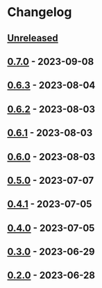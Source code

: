 # Changelog

## [Unreleased]

## [0.7.0] - 2023-09-08

## [0.6.3] - 2023-08-04

## [0.6.2] - 2023-08-03

## [0.6.1] - 2023-08-03

## [0.6.0] - 2023-08-03

## [0.5.0] - 2023-07-07

## [0.4.1] - 2023-07-05

## [0.4.0] - 2023-07-05

## [0.3.0] - 2023-06-29

## [0.2.0] - 2023-06-28

[Unreleased]: https://github.com/getindata/dbt-graph-builder/compare/0.7.0...HEAD

[0.7.0]: https://github.com/getindata/dbt-graph-builder/compare/0.6.3...0.7.0

[0.6.3]: https://github.com/getindata/dbt-graph-builder/compare/0.6.2...0.6.3

[0.6.2]: https://github.com/getindata/dbt-graph-builder/compare/0.6.1...0.6.2

[0.6.1]: https://github.com/getindata/dbt-graph-builder/compare/0.6.0...0.6.1

[0.6.0]: https://github.com/getindata/dbt-graph-builder/compare/0.5.0...0.6.0

[0.5.0]: https://github.com/getindata/dbt-graph-builder/compare/0.4.1...0.5.0

[0.4.1]: https://github.com/getindata/dbt-graph-builder/compare/0.4.0...0.4.1

[0.4.0]: https://github.com/getindata/dbt-graph-builder/compare/0.3.0...0.4.0

[0.3.0]: https://github.com/getindata/dbt-graph-builder/compare/0.2.0...0.3.0

[0.2.0]: https://github.com/getindata/dbt-graph-builder/compare/0fe243c85d6d000a8eb76ecc76d5e45278cd2886...0.2.0
